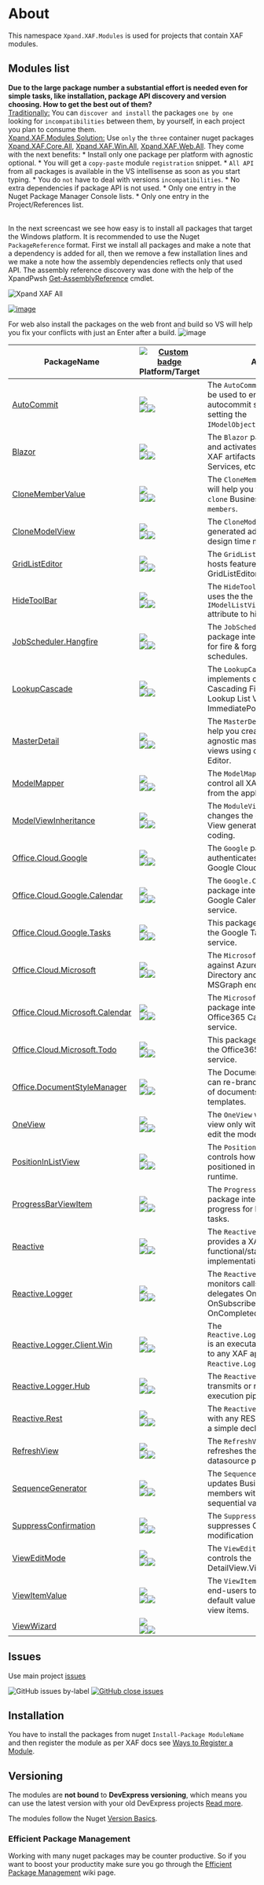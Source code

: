 # About

This namespace `Xpand.XAF.Modules` is used for projects that contain XAF modules. 


## Modules list

**Due to the large package number a substantial effort is needed even for simple tasks, like installation, package API discovery and version choosing. How to get the best out of them?**
</br><u>Traditionally:</u>
      You can `discover and install` the packages `one by one` looking for `incompatibilities` between them, by yourself, in each project you plan to consume them.
</br><u>Xpand.XAF.Modules Solution:</u>
    Use `only` the `three` container nuget packages [Xpand.XAF.Core.All](https://www.nuget.org/packages/Xpand.XAF.Core.All), [Xpand.XAF.Win.All](https://www.nuget.org/packages/Xpand.XAF.Win.All), [Xpand.XAF.Web.All](https://www.nuget.org/packages/Xpand.XAF.Web.All). They come with the next benefits:
    * Install only one package per platform with agnostic optional.
    * You will get a `copy-paste` module `registration` snippet. 
    * `All API` from all packages is available in the VS intellisense as soon as you start typing. 
    * You do `not` have to deal with versions `incompatibilities`.
    * No extra dependencies if package API is not used.
    * Only one entry in the Nuget Package Manager Console lists.
    * Only one entry in the Project/References list.

</br>In the next screencast we see how easy is to install all packages that target the Windows platform. It is recommended to use the Nuget `PackageReference` format. First we install all packages and make a note that a dependency is added for all, then we remove a few installation lines and we make a note how the assembly dependencies reflects only that used API. The assembly reference discovery was done with the help of the XpandPwsh [Get-AssemblyReference](https://github.com/eXpandFramework/XpandPwsh/wiki/Get-AssemblyReference) cmdlet.</br>

<twitter>

![Xpand XAF All](https://user-images.githubusercontent.com/159464/86915211-447c3780-c12a-11ea-973d-3096044dc22b.gif)

</twitter>


[![image](https://user-images.githubusercontent.com/159464/87556331-2fba1980-c6bf-11ea-8a10-e525dda86364.png)](https://youtu.be/LvxQ-U_0Sbg)

For web also install the packages on the web front and build so VS will help you fix your conflicts with just an Enter after a build.
![image](https://user-images.githubusercontent.com/159464/89271022-d5b8ce00-d644-11ea-8a55-40d0a27a0075.png)

<moduleslist>

|PackageName|[![Custom badge](https://xpandshields.azurewebsites.net/endpoint.svg?label=Downloads&url=https%3A%2F%2Fxpandnugetstats.azurewebsites.net%2Fapi%2Ftotals%2FXAF)](https://www.nuget.org/packages?q=Xpand.XAF)<br>Platform/Target|About
|---|---|---|
[AutoCommit](https://github.com/eXpandFramework/Reactive.XAF/tree/master/src/Modules/AutoCommit)|![](https://xpandshields.azurewebsites.net/badge/Agnostic-netstandard2.0-yellowgreen)<br>![](https://xpandshields.azurewebsites.net/nuget/v/Xpand.XAF.Modules.AutoCommit.svg?label=&style=flat)![](https://xpandshields.azurewebsites.net/nuget/dt/Xpand.XAF.Modules.AutoCommit.svg?label=&style=flat)|The `AutoCommit` package can be used to enable specific autocommit scenarios by setting the `IModelObjectView.AutoCommit`.
[Blazor](https://github.com/eXpandFramework/Reactive.XAF/tree/master/src/Modules/Blazor)|![](https://xpandshields.azurewebsites.net/badge/Web-net5.0-yellowgreen)<br>![](https://xpandshields.azurewebsites.net/nuget/v/Xpand.XAF.Modules.Blazor.svg?label=&style=flat)![](https://xpandshields.azurewebsites.net/nuget/dt/Xpand.XAF.Modules.Blazor.svg?label=&style=flat)|The `Blazor` package hosts and activates Blazor specific XAF artifacts (Editors, Services, etc).
[CloneMemberValue](https://github.com/eXpandFramework/Reactive.XAF/tree/master/src/Modules/CloneMemberValue)|![](https://xpandshields.azurewebsites.net/badge/Agnostic-netstandard2.0-yellowgreen)<br>![](https://xpandshields.azurewebsites.net/nuget/v/Xpand.XAF.Modules.CloneMemberValue.svg?label=&style=flat)![](https://xpandshields.azurewebsites.net/nuget/dt/Xpand.XAF.Modules.CloneMemberValue.svg?label=&style=flat)|The `CloneMemberValue` module will help you to selectively `clone` Business object `members`.
[CloneModelView](https://github.com/eXpandFramework/Reactive.XAF/tree/master/src/Modules/CloneModelView)|![](https://xpandshields.azurewebsites.net/badge/Agnostic-netstandard2.0-yellowgreen)<br>![](https://xpandshields.azurewebsites.net/nuget/v/Xpand.XAF.Modules.CloneModelView.svg?label=&style=flat)![](https://xpandshields.azurewebsites.net/nuget/dt/Xpand.XAF.Modules.CloneModelView.svg?label=&style=flat)|The `CloneModelView` package generated additional default design time model views.
[GridListEditor](https://github.com/eXpandFramework/Reactive.XAF/tree/master/src/Modules/GridListEditor)|![](https://xpandshields.azurewebsites.net/badge/Win-netstandard2.0-yellowgreen)<br>![](https://xpandshields.azurewebsites.net/nuget/v/Xpand.XAF.Modules.GridListEditor.svg?label=&style=flat)![](https://xpandshields.azurewebsites.net/nuget/dt/Xpand.XAF.Modules.GridListEditor.svg?label=&style=flat)|The `GridListEditor` module hosts features related to XAF GridListEditor.
[HideToolBar](https://github.com/eXpandFramework/Reactive.XAF/tree/master/src/Modules/HideToolBar)|![](https://xpandshields.azurewebsites.net/badge/Agnostic-netstandard2.0-yellowgreen)<br>![](https://xpandshields.azurewebsites.net/nuget/v/Xpand.XAF.Modules.HideToolBar.svg?label=&style=flat)![](https://xpandshields.azurewebsites.net/nuget/dt/Xpand.XAF.Modules.HideToolBar.svg?label=&style=flat)|The `HideToolBar` package uses the the `IModelListView.HideToolBar` attribute to hide the toolbar.
[JobScheduler.Hangfire](https://github.com/eXpandFramework/Reactive.XAF/tree/master/src/Modules/JobScheduler.Hangfire)|![](https://xpandshields.azurewebsites.net/badge/Web-net5.0-yellowgreen)<br>![](https://xpandshields.azurewebsites.net/nuget/v/Xpand.XAF.Modules.JobScheduler.Hangfire.svg?label=&style=flat)![](https://xpandshields.azurewebsites.net/nuget/dt/Xpand.XAF.Modules.JobScheduler.Hangfire.svg?label=&style=flat)|The `JobScheduler.Hangfire` package integrates Hangfire for fire & forget job schedules.
[LookupCascade](https://github.com/eXpandFramework/Reactive.XAF/tree/master/src/Modules/LookupCascade)|![](https://xpandshields.azurewebsites.net/badge/Web-net461-yellowgreen)<br>![](https://xpandshields.azurewebsites.net/nuget/v/Xpand.XAF.Modules.LookupCascade.svg?label=&style=flat)![](https://xpandshields.azurewebsites.net/nuget/dt/Xpand.XAF.Modules.LookupCascade.svg?label=&style=flat)|The `LookupCascade` module implements client side Cascading Filtering for Lookup List Views (No ImmediatePostData).
[MasterDetail](https://github.com/eXpandFramework/Reactive.XAF/tree/master/src/Modules/MasterDetail)|![](https://xpandshields.azurewebsites.net/badge/Agnostic-netstandard2.0-yellowgreen)<br>![](https://xpandshields.azurewebsites.net/nuget/v/Xpand.XAF.Modules.MasterDetail.svg?label=&style=flat)![](https://xpandshields.azurewebsites.net/nuget/dt/Xpand.XAF.Modules.MasterDetail.svg?label=&style=flat)|The `MasterDetail` module can help you create platform agnostic master detail `XAF` views using only the Model Editor.
[ModelMapper](https://github.com/eXpandFramework/Reactive.XAF/tree/master/src/Modules/ModelMapper)|![](https://xpandshields.azurewebsites.net/badge/Agnostic-netstandard2.0-yellowgreen)<br>![](https://xpandshields.azurewebsites.net/nuget/v/Xpand.XAF.Modules.ModelMapper.svg?label=&style=flat)![](https://xpandshields.azurewebsites.net/nuget/dt/Xpand.XAF.Modules.ModelMapper.svg?label=&style=flat)|The `ModelMapper` allows to control all XAF components from the application model.
[ModelViewInheritance](https://github.com/eXpandFramework/Reactive.XAF/tree/master/src/Modules/ModelViewInheritance)|![](https://xpandshields.azurewebsites.net/badge/Agnostic-netstandard2.0-yellowgreen)<br>![](https://xpandshields.azurewebsites.net/nuget/v/Xpand.XAF.Modules.ModelViewInheritance.svg?label=&style=flat)![](https://xpandshields.azurewebsites.net/nuget/dt/Xpand.XAF.Modules.ModelViewInheritance.svg?label=&style=flat)|The `ModuleViewInheritance` changes the default Model View generation without coding.
[Office.Cloud.Google](https://github.com/eXpandFramework/Reactive.XAF/tree/master/src/Modules/Office.Cloud.Google)|![](https://xpandshields.azurewebsites.net/badge/Agnostic-netstandard2.0-yellowgreen)<br>![](https://xpandshields.azurewebsites.net/nuget/v/Xpand.XAF.Modules.Office.Cloud.Google.svg?label=&style=flat)![](https://xpandshields.azurewebsites.net/nuget/dt/Xpand.XAF.Modules.Office.Cloud.Google.svg?label=&style=flat)|The `Google` package authenticates against the Google Cloud services.
[Office.Cloud.Google.Calendar](https://github.com/eXpandFramework/Reactive.XAF/tree/master/src/Modules/Office.Cloud.Google.Calendar)|![](https://xpandshields.azurewebsites.net/badge/Agnostic-netstandard2.0-yellowgreen)<br>![](https://xpandshields.azurewebsites.net/nuget/v/Xpand.XAF.Modules.Office.Cloud.Google.Calendar.svg?label=&style=flat)![](https://xpandshields.azurewebsites.net/nuget/dt/Xpand.XAF.Modules.Office.Cloud.Google.Calendar.svg?label=&style=flat)|The `Google.Calendar` package integrates with the Google Calendar cloud service.
[Office.Cloud.Google.Tasks](https://github.com/eXpandFramework/Reactive.XAF/tree/master/src/Modules/Office.Cloud.Google.Tasks)|![](https://xpandshields.azurewebsites.net/badge/Agnostic-netstandard2.0-yellowgreen)<br>![](https://xpandshields.azurewebsites.net/nuget/v/Xpand.XAF.Modules.Office.Cloud.Google.Tasks.svg?label=&style=flat)![](https://xpandshields.azurewebsites.net/nuget/dt/Xpand.XAF.Modules.Office.Cloud.Google.Tasks.svg?label=&style=flat)|This package integrates with the Google Tasks cloud service.
[Office.Cloud.Microsoft](https://github.com/eXpandFramework/Reactive.XAF/tree/master/src/Modules/Office.Cloud.Microsoft)|![](https://xpandshields.azurewebsites.net/badge/Agnostic-net461-yellowgreen)<br>![](https://xpandshields.azurewebsites.net/nuget/v/Xpand.XAF.Modules.Office.Cloud.Microsoft.svg?label=&style=flat)![](https://xpandshields.azurewebsites.net/nuget/dt/Xpand.XAF.Modules.Office.Cloud.Microsoft.svg?label=&style=flat)|The `Microsoft` authenticates against Azure Active Directory and queries the MSGraph endpoints.
[Office.Cloud.Microsoft.Calendar](https://github.com/eXpandFramework/Reactive.XAF/tree/master/src/Modules/Office.Cloud.Microsoft.Calendar)|![](https://xpandshields.azurewebsites.net/badge/Agnostic-net461-yellowgreen)<br>![](https://xpandshields.azurewebsites.net/nuget/v/Xpand.XAF.Modules.Office.Cloud.Microsoft.Calendar.svg?label=&style=flat)![](https://xpandshields.azurewebsites.net/nuget/dt/Xpand.XAF.Modules.Office.Cloud.Microsoft.Calendar.svg?label=&style=flat)|The `Microsoft.Calendar` package integrates with the Office365 Calendar cloud service.
[Office.Cloud.Microsoft.Todo](https://github.com/eXpandFramework/Reactive.XAF/tree/master/src/Modules/Office.Cloud.Microsoft.Todo)|![](https://xpandshields.azurewebsites.net/badge/Agnostic-net461-yellowgreen)<br>![](https://xpandshields.azurewebsites.net/nuget/v/Xpand.XAF.Modules.Office.Cloud.Microsoft.Todo.svg?label=&style=flat)![](https://xpandshields.azurewebsites.net/nuget/dt/Xpand.XAF.Modules.Office.Cloud.Microsoft.Todo.svg?label=&style=flat)|This package integrates with the Office365 Todo cloud service.
[Office.DocumentStyleManager](https://github.com/eXpandFramework/Reactive.XAF/tree/master/src/Modules/Office.DocumentStyleManager)|![](https://xpandshields.azurewebsites.net/badge/Agnostic-net461-yellowgreen)<br>![](https://xpandshields.azurewebsites.net/nuget/v/Xpand.XAF.Modules.Office.DocumentStyleManager.svg?label=&style=flat)![](https://xpandshields.azurewebsites.net/nuget/dt/Xpand.XAF.Modules.Office.DocumentStyleManager.svg?label=&style=flat)|The DocumentStyleManager can re-brand a large number of documents using style templates.
[OneView](https://github.com/eXpandFramework/Reactive.XAF/tree/master/src/Modules/OneView)|![](https://xpandshields.azurewebsites.net/badge/Win-netstandard2.0-yellowgreen)<br>![](https://xpandshields.azurewebsites.net/nuget/v/Xpand.XAF.Modules.OneView.svg?label=&style=flat)![](https://xpandshields.azurewebsites.net/nuget/dt/Xpand.XAF.Modules.OneView.svg?label=&style=flat)|The `OneView` will display one view only with the option to edit the model.
[PositionInListView](https://github.com/eXpandFramework/Reactive.XAF/tree/master/src/Modules/PositionInListView)|![](https://xpandshields.azurewebsites.net/badge/Agnostic-netstandard2.0-yellowgreen)<br>![](https://xpandshields.azurewebsites.net/nuget/v/Xpand.XAF.Modules.PositionInListView.svg?label=&style=flat)![](https://xpandshields.azurewebsites.net/nuget/dt/Xpand.XAF.Modules.PositionInListView.svg?label=&style=flat)|The `PositionInListView`, controls how objects are positioned in a ListView at runtime.
[ProgressBarViewItem](https://github.com/eXpandFramework/Reactive.XAF/tree/master/src/Modules/ProgressBarViewItem)|![](https://xpandshields.azurewebsites.net/badge/Agnostic-netstandard2.0-yellowgreen)<br>![](https://xpandshields.azurewebsites.net/nuget/v/Xpand.XAF.Modules.ProgressBarViewItem.svg?label=&style=flat)![](https://xpandshields.azurewebsites.net/nuget/dt/Xpand.XAF.Modules.ProgressBarViewItem.svg?label=&style=flat)|The `ProgressBarViewItem` package integrates a UI progress for long running tasks.
[Reactive](https://github.com/eXpandFramework/Reactive.XAF/tree/master/src/Modules/Reactive)|![](https://xpandshields.azurewebsites.net/badge/Agnostic-netstandard2.0-yellowgreen)<br>![](https://xpandshields.azurewebsites.net/nuget/v/Xpand.XAF.Modules.Reactive.svg?label=&style=flat)![](https://xpandshields.azurewebsites.net/nuget/dt/Xpand.XAF.Modules.Reactive.svg?label=&style=flat)|The `Reactive` module provides a XAF DSL API for functional/stateless implementations.
[Reactive.Logger](https://github.com/eXpandFramework/Reactive.XAF/tree/master/src/Modules/Reactive.Logger)|![](https://xpandshields.azurewebsites.net/badge/Agnostic-netstandard2.0-yellowgreen)<br>![](https://xpandshields.azurewebsites.net/nuget/v/Xpand.XAF.Modules.Reactive.Logger.svg?label=&style=flat)![](https://xpandshields.azurewebsites.net/nuget/dt/Xpand.XAF.Modules.Reactive.Logger.svg?label=&style=flat)|The `Reactive.Logger` module monitors calls to the RX delegates OnNext, OnSubscribe, OnDispose, OnCompleted, OnError
[Reactive.Logger.Client.Win](https://github.com/eXpandFramework/Reactive.XAF/tree/master/src/Modules/Reactive.Logger.Client.Win)|![](https://xpandshields.azurewebsites.net/badge/Win-net461-yellowgreen)<br>![](https://xpandshields.azurewebsites.net/nuget/v/Xpand.XAF.Modules.Reactive.Logger.Client.Win.svg?label=&style=flat)![](https://xpandshields.azurewebsites.net/nuget/dt/Xpand.XAF.Modules.Reactive.Logger.Client.Win.svg?label=&style=flat)|The `Reactive.Logger.Client.Win` is an executable able connect to any XAF app that uses the `Reactive.Logger.Hub`.
[Reactive.Logger.Hub](https://github.com/eXpandFramework/Reactive.XAF/tree/master/src/Modules/Reactive.Logger.Hub)|![](https://xpandshields.azurewebsites.net/badge/Agnostic-netstandard2.0-yellowgreen)<br>![](https://xpandshields.azurewebsites.net/nuget/v/Xpand.XAF.Modules.Reactive.Logger.Hub.svg?label=&style=flat)![](https://xpandshields.azurewebsites.net/nuget/dt/Xpand.XAF.Modules.Reactive.Logger.Hub.svg?label=&style=flat)|The `Reactive.Logger.Hub` transmits or receives the execution pipeLine flow.
[Reactive.Rest](https://github.com/eXpandFramework/Reactive.XAF/tree/master/src/Modules/Reactive.Rest)|![](https://xpandshields.azurewebsites.net/badge/Agnostic-netstandard2.0-yellowgreen)<br>![](https://xpandshields.azurewebsites.net/nuget/v/Xpand.XAF.Modules.Reactive.Rest.svg?label=&style=flat)![](https://xpandshields.azurewebsites.net/nuget/dt/Xpand.XAF.Modules.Reactive.Rest.svg?label=&style=flat)|The `Reactive.Rest` integrates with any REST Service using a simple declarative process.
[RefreshView](https://github.com/eXpandFramework/Reactive.XAF/tree/master/src/Modules/RefreshView)|![](https://xpandshields.azurewebsites.net/badge/Agnostic-netstandard2.0-yellowgreen)<br>![](https://xpandshields.azurewebsites.net/nuget/v/Xpand.XAF.Modules.RefreshView.svg?label=&style=flat)![](https://xpandshields.azurewebsites.net/nuget/dt/Xpand.XAF.Modules.RefreshView.svg?label=&style=flat)|The `RefreshView` module refreshes the View datasource periodically.
[SequenceGenerator](https://github.com/eXpandFramework/Reactive.XAF/tree/master/src/Modules/SequenceGenerator)|![](https://xpandshields.azurewebsites.net/badge/Agnostic-netstandard2.0-yellowgreen)<br>![](https://xpandshields.azurewebsites.net/nuget/v/Xpand.XAF.Modules.SequenceGenerator.svg?label=&style=flat)![](https://xpandshields.azurewebsites.net/nuget/dt/Xpand.XAF.Modules.SequenceGenerator.svg?label=&style=flat)|The `SequenceGenerator` updates Business Objects members with unique sequential values.
[SuppressConfirmation](https://github.com/eXpandFramework/Reactive.XAF/tree/master/src/Modules/SuppressConfirmation)|![](https://xpandshields.azurewebsites.net/badge/Agnostic-netstandard2.0-yellowgreen)<br>![](https://xpandshields.azurewebsites.net/nuget/v/Xpand.XAF.Modules.SuppressConfirmation.svg?label=&style=flat)![](https://xpandshields.azurewebsites.net/nuget/dt/Xpand.XAF.Modules.SuppressConfirmation.svg?label=&style=flat)|The `SuppressConfirmation` suppresses ObjectViews modification confirmations.
[ViewEditMode](https://github.com/eXpandFramework/Reactive.XAF/tree/master/src/Modules/ViewEditMode)|![](https://xpandshields.azurewebsites.net/badge/Agnostic-netstandard2.0-yellowgreen)<br>![](https://xpandshields.azurewebsites.net/nuget/v/Xpand.XAF.Modules.ViewEditMode.svg?label=&style=flat)![](https://xpandshields.azurewebsites.net/nuget/dt/Xpand.XAF.Modules.ViewEditMode.svg?label=&style=flat)|The `ViewEditMode` module controls the DetailView.ViewEditMode.
[ViewItemValue](https://github.com/eXpandFramework/Reactive.XAF/tree/master/src/Modules/ViewItemValue)|![](https://xpandshields.azurewebsites.net/badge/Agnostic-netstandard2.0-yellowgreen)<br>![](https://xpandshields.azurewebsites.net/nuget/v/Xpand.XAF.Modules.ViewItemValue.svg?label=&style=flat)![](https://xpandshields.azurewebsites.net/nuget/dt/Xpand.XAF.Modules.ViewItemValue.svg?label=&style=flat)|The `ViewItemValue` helps end-users to configure the default values for lookup view items.
[ViewWizard](https://github.com/eXpandFramework/Reactive.XAF/tree/master/src/Modules/ViewWizard)|![](https://xpandshields.azurewebsites.net/badge/Agnostic-netstandard2.0-yellowgreen)<br>![](https://xpandshields.azurewebsites.net/nuget/v/Xpand.XAF.Modules.ViewWizard.svg?label=&style=flat)![](https://xpandshields.azurewebsites.net/nuget/dt/Xpand.XAF.Modules.ViewWizard.svg?label=&style=flat)|


</moduleslist>

## Issues
Use main project [issues](https://github.com/eXpandFramework/eXpand/issues/new/choose)

![GitHub issues by-label](https://xpandshields.azurewebsites.net/github/issues/expandframework/expand/Standalone_XAF_Modules.svg) [![GitHub close issues](https://xpandshields.azurewebsites.net/github/issues-closed/eXpandFramework/eXpand/Standalone_XAF_Modules.svg)](https://github.com/eXpandFramework/eXpand/issues?utf8=%E2%9C%93&q=is%3Aissue+is%3Aclosed+sort%3Aupdated-desc+label%3AXAF+)

## Installation 
You have to install the packages from nuget `Install-Package ModuleName` and then register the module as per XAF docs see [Ways to Register a Module](https://documentation.devexpress.com/eXpressAppFramework/118047/Concepts/Application-Solution-Components/Ways-to-Register-a-Module). 


## Versioning
The modules are **not bound** to **DevExpress versioning**, which means you can use the latest version with your old DevExpress projects [Read more](https://github.com/eXpandFramework/XAF/tree/master/tools/Xpand.VersionConverter).

The modules follow the Nuget [Version Basics](https://docs.microsoft.com/en-us/nuget/reference/package-versioning#version-basics).

### Efficient Package Management

Working with many nuget packages may be counter productive. So if you want to boost your productity make sure you go through the [Efficient Package Management](https://github.com/eXpandFramework/DevExpress.XAF/wiki/Efficient-package-management) wiki page.
